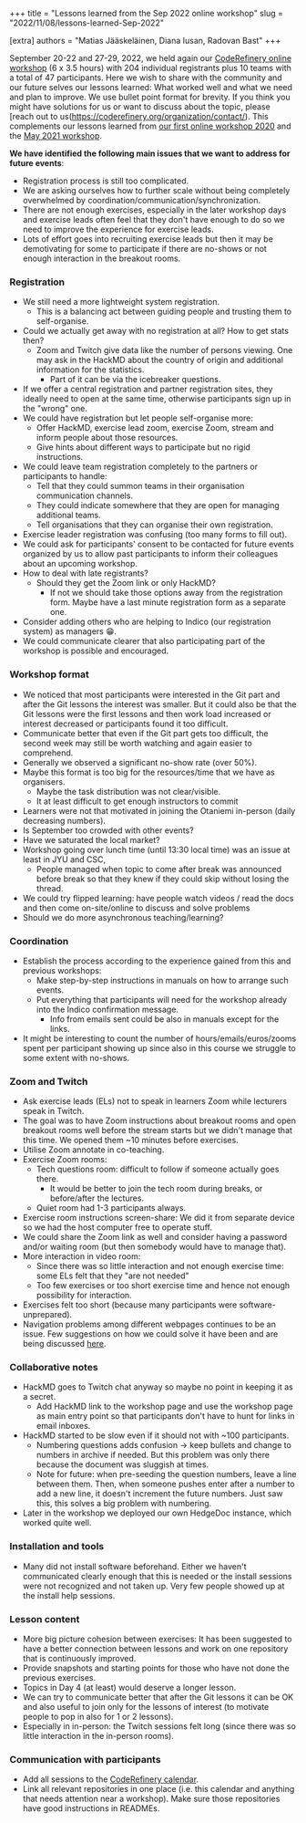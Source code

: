 +++
title = "Lessons learned from the Sep 2022 online workshop"
slug = "2022/11/08/lessons-learned-Sep-2022"

[extra]
authors = "Matias Jääskeläinen, Diana Iusan, Radovan Bast"
+++

September 20-22 and 27-29, 2022, we held again our [CodeRefinery online
workshop](https://coderefinery.github.io/2022-09-20-workshop/) (6 x 3.5 hours)
with 204 individual registrants plus 10 teams with a total of 47 participants.
Here we wish to share with the community and our future selves our lessons
learned: What worked well and what we need and plan to improve. We use bullet
point format for brevity.  If you think you might have solutions for us or want
to discuss about the topic, please [reach out to
us(https://coderefinery.org/organization/contact/).  This complements our
lessons learned from [our first online workshop
2020](https://coderefinery.org/blog/2020/04/14/first-online-workshop/) and the
[May 2021
workshop](https://coderefinery.org/blog/2021/11/25/lessons-learned-may-2021/).

**We have identified the following main issues that we want to address for future events**:
- Registration process is still too complicated.
- We are asking ourselves how to further scale without being completely overwhelmed by coordination/communication/synchronization.
- There are not enough exercises, especially in the later workshop days and exercise leads often feel that they don't have enough to do so we need to improve the experience for exercise leads.
- Lots of effort goes into recruiting exercise leads but then it may be demotivating for some to participate if there are no-shows or not enough interaction in the breakout rooms.


### Registration

- We still need a more lightweight system registration.
  - This is a balancing act between guiding people and trusting them to self-organise.
- Could we actually get away with no registration at all? How to get stats then?
  - Zoom and Twitch give data like the number of persons viewing. One may ask in the HackMD about the country of origin and additional information for the statistics.
    - Part of it can be via the icebreaker questions.
- If we offer a central registration and partner registration sites, they ideally need to open at the same time, otherwise
  participants sign up in the "wrong" one.
- We could have registration but let people self-organise more:
  - Offer HackMD, exercise lead zoom, exercise Zoom, stream and inform people about those resources.
  - Give hints about different ways to participate but no rigid instructions.
- We could leave team registration completely to the partners or participants to handle:
  - Tell that they could summon teams in their organisation communication channels.
  - They could indicate somewhere that they are open for managing additional teams.
  - Tell organisations that they can organise their own registration.
- Exercise leader registration was confusing (too many forms to fill out).
- We could ask for participants' consent to be contacted for future events organized by us to allow past participants to inform their colleagues about an upcoming workshop.
- How to deal with late registrants?
  - Should they get the Zoom link or only HackMD?
    - If not we should take those options away from the registration form. Maybe have a last minute registration form as a separate one.
- Consider adding others who are helping to Indico (our registration system) as managers :grin:.
- We could communicate clearer that also participating part of the workshop is possible and encouraged.


### Workshop format

- We noticed that most participants were interested in the Git part and after the Git lessons the interest was smaller. But it could also be that the Git lessons were the first lessons and then work load increased or interest decreased or participants found it too difficult.
- Communicate better that even if the Git part gets too difficult, the second week may still be worth watching and again easier to comprehend.
- Generally we observed a significant no-show rate (over 50%).
- Maybe this format is too big for the resources/time that we have as organisers.
  - Maybe the task distribution was not clear/visible.
  - It at least difficult to get enough instructors to commit
- Learners were not that motivated in joining the Otaniemi in-person (daily decreasing numbers).
- Is September too crowded with other events?
- Have we saturated the local market?
- Workshop going over lunch time (until 13:30 local time) was an issue at least in JYU and CSC,
  - People managed when topic to come after break was announced before break so that they knew if they could skip without losing the thread.
- We could try flipped learning: have people watch videos / read the docs and then come on-site/online to discuss and solve problems
- Should we do more asynchronous teaching/learning?


### Coordination

- Establish the process according to the experience gained from this and previous workshops:
  - Make step-by-step instructions in manuals on how to arrange such events.
  - Put everything that participants will need for the workshop already into the Indico confirmation message.
    - Info from emails sent could be also in manuals except for the links.
- It might be interesting to count the number of hours/emails/euros/zooms spent per participant showing up since also in this course we struggle to some extent with no-shows.


### Zoom and Twitch

- Ask exercise leads (ELs) not to speak in learners Zoom while lecturers speak in Twitch.
- The goal was to have Zoom instructions about breakout rooms and open breakout rooms well before the stream starts but we didn't manage that this time. We opened them ~10 minutes before exercises.
- Utilise Zoom annotate in co-teaching.
- Exercise Zoom rooms:
  - Tech questions room: difficult to follow if someone actually goes there.
      - It would be better to join the tech room during breaks, or before/after the lectures.
  - Quiet room had 1-3 participants always.
- Exercise room instructions screen-share: We did it from separate device so we had the host computer free to operate stuff.
- We could share the Zoom link as well and consider having a password and/or waiting room (but then somebody would have to manage that).
- More interaction in video room:
  - Since there was so little interaction and not enough exercise time: some ELs felt that they "are not needed"
  - Too few exercises or too short exercise time and hence not enough possibility for interaction.
- Exercises felt too short (because many participants were software-unprepared).
- Navigation problems among different webpages continues to be an issue. Few suggestions on how we could solve it have been and are being discussed [here](https://github.com/coderefinery/coderefinery.org/issues/697).


### Collaborative notes

- HackMD goes to Twitch chat anyway so maybe no point in keeping it as a secret.
  - Add HackMD link to the workshop page and use the workshop page as main entry point so that participants don't have to hunt for links in email inboxes.
- HackMD started to be slow even if it should not with ~100 participants.
  - Numbering questions adds confusion -> keep bullets and change to numbers in archive if needed. But this problem was only there because the document was sluggish at times.
  - Note for future: when pre-seeding the question numbers, leave a line between them.  Then, when someone pushes enter after a number to add a new line, it doesn't increment the future numbers.  Just saw this, this solves a big problem with numbering.
- Later in the workshop we deployed our own HedgeDoc instance, which worked quite well.


### Installation and tools

- Many did not install software beforehand. Either we haven't communicated clearly enough that this is needed or the install sessions were not recognized and not taken up. Very few people showed up at the install help sessions.


### Lesson content

- More big picture cohesion between exercises: It has been suggested to have a better connection between lessons and work on one repository that is continuously improved.
- Provide snapshots and starting points for those who have not done the previous exercises.
- Topics in Day 4 (at least) would deserve a longer lesson.
- We can try to communicate better that after the Git lessons it can be OK and also useful to join only for the lessons of interest (to motivate people to pop in also for 1 or 2 lessons).
- Especially in in-person: the Twitch sessions felt long (since there was so little interaction in the in-person rooms).


### Communication with participants

- Add all sessions to the [CodeRefinery calendar](https://coderefinery.org/calendars/).
- Link all relevant repositories in one place (i.e. this calendar and anything that needs attention near a workshop). Make sure those repositories have good instructions in READMEs.
